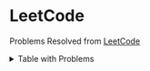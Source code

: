 # LeetCode
Problems Resolved from [LeetCode](https://leetcode.com/)

<details><summary>Table with Problems</summary>
<p>
| Problem #  | Title | Solution | Tags
| ------------- | ------------- | ------------- | ------------- |
| 0003  | [Longest Substring](https://leetcode.com/problems/longest-substring-without-repeating-characters/)  | [Link](https://github.com/fscheu/LeetCode/tree/main/0003.%20Longest%20Substring) | `Hash Table` `String` `Sliding Window`
| 0019  | [Remove Nth Node from the End](https://leetcode.com/problems/remove-nth-node-from-end-of-list/) | [Link](https://github.com/fscheu/LeetCode/tree/main/0019.%20Remove%20Nth%20Node%20from%20the%20End) | `Linked List` `Two Pointers`

</p>
</details>